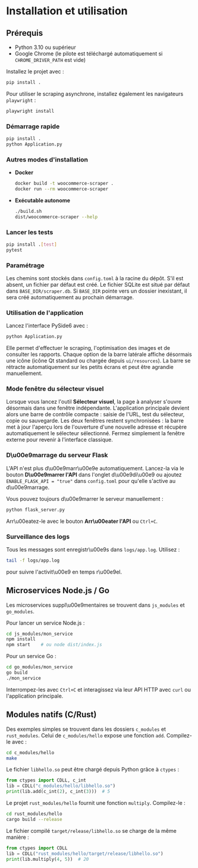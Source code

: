 # Installation et utilisation

## Prérequis
- Python 3.10 ou supérieur
- Google Chrome (le pilote est téléchargé automatiquement si `CHROME_DRIVER_PATH` est vide)

Installez le projet avec :
```bash
pip install .
```

Pour utiliser le scraping asynchrone, installez également les navigateurs `playwright` :
```bash
playwright install
```

### Démarrage rapide
```bash
pip install .
python Application.py
```

### Autres modes d'installation
- **Docker**
  ```bash
  docker build -t woocommerce-scraper .
  docker run --rm woocommerce-scraper
  ```
- **Exécutable autonome**
  ```bash
  ./build.sh
  dist/woocommerce-scraper --help
  ```

### Lancer les tests
```bash
pip install .[test]
pytest
```

### Paramétrage
Les chemins sont stockés dans `config.toml` à la racine du dépôt. S'il est absent, un fichier par défaut est créé.
Le fichier SQLite est situé par défaut dans `BASE_DIR/scraper.db`. Si
`BASE_DIR` pointe vers un dossier inexistant, il sera créé automatiquement au
prochain démarrage.

### Utilisation de l'application
Lancez l'interface PySide6 avec :
```bash
python Application.py
```
Elle permet d'effectuer le scraping, l'optimisation des images et de consulter les rapports.
Chaque option de la barre latérale affiche désormais une icône (icône Qt standard ou chargée depuis `ui/resources`).
La barre se rétracte automatiquement sur les petits écrans et peut être agrandie manuellement.

### Mode fenêtre du sélecteur visuel
Lorsque vous lancez l'outil **Sélecteur visuel**, la page à analyser s'ouvre désormais dans une fenêtre indépendante. L'application principale devient alors une barre de contrôle compacte : saisie de l'URL, test du sélecteur, copie ou sauvegarde. Les deux fenêtres restent synchronisées : la barre met à jour l'aperçu lors de l'ouverture d'une nouvelle adresse et récupère automatiquement le sélecteur sélectionné. Fermez simplement la fenêtre externe pour revenir à l'interface classique.

### D\u00e9marrage du serveur Flask
L'API n'est plus d\u00e9marr\u00e9e automatiquement. Lancez-la via le bouton **D\u00e9marrer l'API**
dans l'onglet d\u00e9di\u00e9 ou ajoutez `ENABLE_FLASK_API = "true"` dans `config.toml`
pour qu'elle s'active au d\u00e9marrage.

Vous pouvez toujours d\u00e9marrer le serveur manuellement :

```bash
python flask_server.py
```

Arr\u00eatez-le avec le bouton **Arr\u00eater l'API** ou `Ctrl+C`.

### Surveillance des logs
Tous les messages sont enregistr\u00e9s dans `logs/app.log`. Utilisez :

```bash
tail -f logs/app.log
```

pour suivre l'activit\u00e9 en temps r\u00e9el.

## Microservices Node.js / Go
Les microservices suppl\u00e9mentaires se trouvent dans `js_modules` et
`go_modules`.

Pour lancer un service Node.js :

```bash
cd js_modules/mon_service
npm install
npm start    # ou node dist/index.js
```

Pour un service Go :

```bash
cd go_modules/mon_service
go build
./mon_service
```

Interrompez-les avec `Ctrl+C` et interagissez via leur API HTTP avec `curl` ou
l'application principale.
## Modules natifs (C/Rust)

Des exemples simples se trouvent dans les dossiers `c_modules` et `rust_modules`. Celui de `c_modules/hello` expose une fonction `add`. Compilez-le avec :

```bash
cd c_modules/hello
make
```

Le fichier `libhello.so` peut être chargé depuis Python grâce à `ctypes` :

```python
from ctypes import CDLL, c_int
lib = CDLL("c_modules/hello/libhello.so")
print(lib.add(c_int(2), c_int(3)))  # 5
```

Le projet `rust_modules/hello` fournit une fonction `multiply`. Compilez-le :

```bash
cd rust_modules/hello
cargo build --release
```

Le fichier compilé `target/release/libhello.so` se charge de la même manière :

```python
from ctypes import CDLL
lib = CDLL("rust_modules/hello/target/release/libhello.so")
print(lib.multiply(4, 5))  # 20
```

